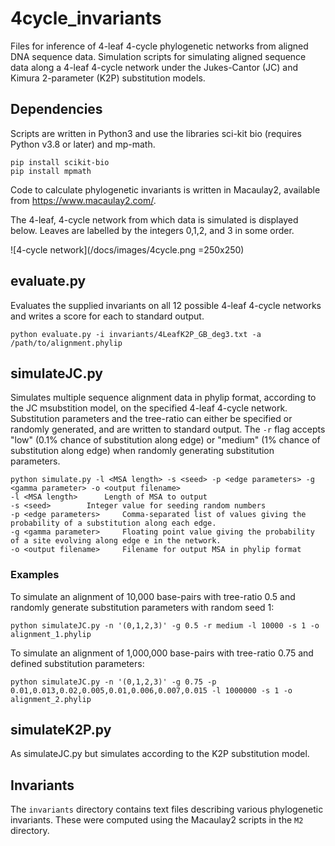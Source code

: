 # 4cycle_invariants
Files for inference of 4-leaf 4-cycle phylogenetic networks from aligned DNA sequence data. Simulation scripts for simulating aligned sequence data along a 4-leaf 4-cycle network under the Jukes-Cantor (JC) and Kimura 2-parameter (K2P) substitution models.

## Dependencies
Scripts are written in Python3 and use the libraries sci-kit bio (requires Python v3.8 or later) and mp-math. 
```console
pip install scikit-bio
pip install mpmath
```

Code to calculate phylogenetic invariants is written in Macaulay2, available from https://www.macaulay2.com/.

The 4-leaf, 4-cycle network from which data is simulated is displayed below. Leaves are labelled by the integers 0,1,2, and 3 in some order. 

![4-cycle network](/docs/images/4cycle.png =250x250)

## evaluate.py

Evaluates the supplied invariants on all 12 possible 4-leaf 4-cycle networks and writes a score for each to standard output.
```console
python evaluate.py -i invariants/4LeafK2P_GB_deg3.txt -a /path/to/alignment.phylip
```

## simulateJC.py

Simulates multiple sequence alignment data in phylip format, according to the JC msubstition model, on the specified 4-leaf 4-cycle network. Substitution parameters and the tree-ratio can either be specified or randomly generated, and are written to standard output. The `-r` flag accepts "low" (0.1% chance of substitution along edge) or "medium" (1% chance of substitution along edge) when randomly generating substitution parameters. 

```console
python simulate.py -l <MSA length> -s <seed> -p <edge parameters> -g <gamma parameter> -o <output filename>
-l <MSA length>		 Length of MSA to output
-s <seed>		 Integer value for seeding random numbers
-p <edge parameters>	 Comma-separated list of values giving the probability of a substitution along each edge.
-g <gamma parameter>	 Floating point value giving the probability of a site evolving along edge e in the network.
-o <output filename>	 Filename for output MSA in phylip format
```

### Examples
To simulate an alignment of 10,000 base-pairs with tree-ratio 0.5 and randomly generate substitution parameters with random seed 1:
```console
python simulateJC.py -n '(0,1,2,3)' -g 0.5 -r medium -l 10000 -s 1 -o alignment_1.phylip
```

To simulate an alignment of 1,000,000 base-pairs with tree-ratio 0.75 and defined substitution parameters:
```console
python simulateJC.py -n '(0,1,2,3)' -g 0.75 -p 0.01,0.013,0.02,0.005,0.01,0.006,0.007,0.015 -l 1000000 -s 1 -o alignment_2.phylip
```


## simulateK2P.py
As simulateJC.py but simulates according to the K2P substitution model.

## Invariants
The `invariants` directory contains text files describing various phylogenetic invariants. These were computed using the Macaulay2 scripts in the `M2` directory.